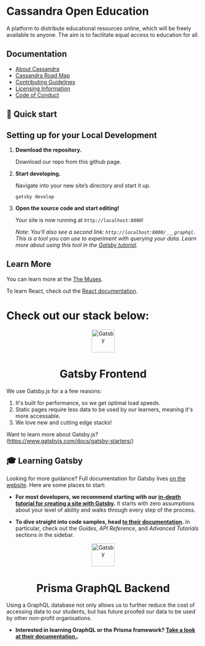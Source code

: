# Cassandra Open Education

A platform to distribute educational resources online, which will be freely available to anyone. The aim is to facilitate equal access to education for all.

## Documentation

* [About Cassandra](https://the-muses.gitbook.io/cassandra/untitled/cassandra-open-education)
* [Cassandra Road Map](https://the-muses.gitbook.io/cassandra/untitled/cassandra-road-map)
* [Contributing Guidelines](https://the-muses.gitbook.io/cassandra/untitled/contribution-guidlines)
* [Licensing Information](https://the-muses.gitbook.io/cassandra/untitled/licensing-information)
* [Code of Conduct](https://)



## 🚀 Quick start

## Setting up for your Local Development

1.  **Download the repository.**

    Download our repo from this github page.

1.  **Start developing.**

    Navigate into your new site’s directory and start it up.

    ```shell
    gatsby develop
    ```

1.  **Open the source code and start editing!**

    Your site is now running at `http://localhost:8000`!

    _Note: You'll also see a second link: _`http://localhost:8000/___graphql`_. This is a tool you can use to experiment with querying your data. Learn more about using this tool in the [Gatsby tutorial](https://www.gatsbyjs.com/tutorial/part-five/#introducing-graphiql)._


## Learn More

You can learn more at the [The Muses](https://the-muses.org).

To learn React, check out the [React documentation](https://reactjs.org/).

# Check out our stack below:

<p align="center">
  <a href="https://www.gatsbyjs.com">
    <img alt="Gatsby" src="https://www.gatsbyjs.com/Gatsby-Monogram.svg" width="60" />
  </a>
</p>
<h1 align="center">
  Gatsby Frontend
</h1>

We use Gatsby.js for a a few reasons: 
1. It's built for performance, so we get optimal load speeds.
2. Static pages require less data to be used by our learners, meaning it's more accessable.
3. We love new and cutting edge stacks!

Want to learn more about Gatsby.js? 
(https://www.gatsbyjs.com/docs/gatsby-starters/)

## 🎓 Learning Gatsby

Looking for more guidance? Full documentation for Gatsby lives [on the website](https://www.gatsbyjs.com/). Here are some places to start:

- **For most developers, we recommend starting with our [in-depth tutorial for creating a site with Gatsby](https://www.gatsbyjs.com/tutorial/).** It starts with zero assumptions about your level of ability and walks through every step of the process.

- **To dive straight into code samples, head [to their documentation](https://www.gatsbyjs.com/docs/).** In particular, check out the _Guides_, _API Reference_, and _Advanced Tutorials_ sections in the sidebar.

<p align="center">
  <a href="https://www.prisma.io/">
    <img alt="Gatsby" src="https://avatars1.githubusercontent.com/u/22095009?s=400&v=4" width="60" />
  </a>
</p>
<h1 align="center">
  Prisma GraphQL Backend
</h1>

Using a GraphQL database not only allows us to further reduce the cost of accessing data to our students, but has future proofed our data to be used by other non-profit organisations.

- **Interested in learning GraphQL or the Prisma framework? [Take a look at their documentation.](https://www.prisma.io/docs/).** 